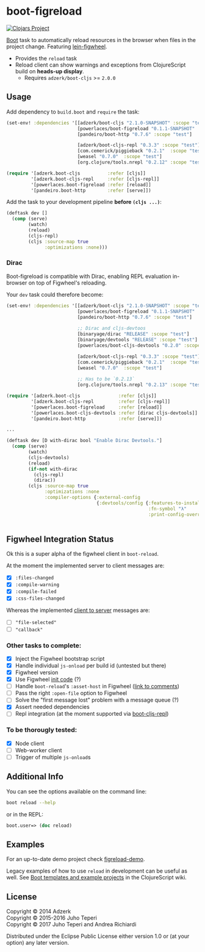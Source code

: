 # boot-figreload
[![Clojars Project](https://img.shields.io/clojars/v/powerlaces/boot-figreload.svg)](https://clojars.org/powerlaces/boot-figreload)

[Boot][1] task to automatically reload resources in the browser when files in
the project change. Featuring [lein-figwheel][2].

* Provides the `reload` task
* Reload client can show warnings and exceptions from ClojureScript build on **heads-up display**.
    * Requires `adzerk/boot-cljs` >= `2.0.0`
    
## Usage

Add dependency to `build.boot` and `require` the task:

```clj
(set-env! :dependencies '[[adzerk/boot-cljs "2.1.0-SNAPSHOT" :scope "test"]
                          [powerlaces/boot-figreload "0.1.1-SNAPSHOT" :scope "test"]
                          [pandeiro/boot-http "0.7.6" :scope "test"]

                          [adzerk/boot-cljs-repl "0.3.3" :scope "test"]
                          [com.cemerick/piggieback "0.2.1"  :scope "test"]
                          [weasel "0.7.0"  :scope "test"]
                          [org.clojure/tools.nrepl "0.2.12" :scope "test"]])

(require '[adzerk.boot-cljs          :refer [cljs]]
         '[adzerk.boot-cljs-repl     :refer [cljs-repl]]
         '[powerlaces.boot-figreload :refer [reload]]
         '[pandeiro.boot-http        :refer [serve]])
```

Add the task to your development pipeline **before `(cljs ...)`**:

```clj
(deftask dev []
  (comp (serve)
        (watch)
        (reload)
        (cljs-repl)
        (cljs :source-map true
              :optimizations :none)))
```

### Dirac

Boot-figreload is compatible with Dirac, enabling REPL evaluation in-browser on top of Figwheel's reloading.

Your `dev` task could therefore become:

```clj
(set-env! :dependencies '[[adzerk/boot-cljs "2.1.0-SNAPSHOT" :scope "test"]
                          [powerlaces/boot-figreload "0.1.1-SNAPSHOT" :scope "test"]
                          [pandeiro/boot-http "0.7.6" :scope "test"]
                          
                          ;; Dirac and cljs-devtoos
                          [binaryage/dirac "RELEASE" :scope "test"]
                          [binaryage/devtools "RELEASE" :scope "test"]
                          [powerlaces/boot-cljs-devtools "0.2.0" :scope "test"]

                          [adzerk/boot-cljs-repl "0.3.3" :scope "test"]
                          [com.cemerick/piggieback "0.2.1"  :scope "test"]
                          [weasel "0.7.0"  :scope "test"]
                          
                          ;; Has to be `0.2.13`
                          [org.clojure/tools.nrepl "0.2.13" :scope "test"]])

(require '[adzerk.boot-cljs              :refer [cljs]]
         '[adzerk.boot-cljs-repl         :refer [cljs-repl]]
         '[powerlaces.boot-figreload     :refer [reload]]
         '[powerlaces.boot-cljs-devtools :refer [dirac cljs-devtools]]
         '[pandeiro.boot-http            :refer [serve]])

...

(deftask dev [D with-dirac bool "Enable Dirac Devtools."]
  (comp (serve)
        (watch)
        (cljs-devtools)
        (reload)
        (if-not with-dirac
          (cljs-repl)
          (dirac))
        (cljs :source-map true
              :optimizations :none
              :compiler-options {:external-config
                                 {:devtools/config {:features-to-install [:formatters :hints]
                                                    :fn-symbol "λ"
                                                    :print-config-overrides true}}})))
                                                    
```
                      
                                                    
## Figwheel Integration Status

Ok this is a super alpha of the figwheel client in `boot-reload`.

At the moment the implemented server to client messages are:

- [x] `:files-changed`
- [x] `:compile-warning`
- [x] `:compile-failed`
- [x] `:css-files-changed`

Whereas the implemented [client to server](https://github.com/arichiardi/lein-figwheel/blob/boot-reload-changes/sidecar/src/figwheel_sidecar/components/figwheel_server.clj#L75) messages are:

- [ ] `"file-selected"` 
- [ ] `"callback"`

### Other tasks to complete:

- [x] Inject the Figwheel bootstrap script
- [x] Handle individual `js-onload` per build id (untested but there)
- [x] Figwheel version
- [x] Use Figwheel [init code](https://github.com/bhauman/lein-figwheel/blob/cc2d188ab041fc92551d3c4a8201729c47fe5846/sidecar/src/figwheel_sidecar/build_middleware/injection.clj#L171) (?)
- [ ] Handle `boot-reload`'s `:asset-host` in Figwheel ([link to comments](https://github.com/adzerk-oss/boot-reload/commit/e27e330d9f688875ba19d56e825cd9e81013e58e#commitcomment-20350456))
- [ ] Pass the right `:open-file` option to Figwheel
- [ ] Solve the "first message lost" problem with a message queue (?) 
- [x] Assert needed dependencies
- [ ] Repl integration (at the moment supported via [boot-cljs-repl][3])

### To be thorougly tested:

- [x] Node client
- [ ] Web-worker client
- [ ] Trigger of multiple `js-onload`s

## Additional Info

You can see the options available on the command line:

```bash
boot reload --help
```

or in the REPL:

```clj
boot.user=> (doc reload)
```

## Examples

For an up-to-date demo project check [figreload-demo][4].

Legacy examples of how to use `reload` in development can be useful as well. See
[Boot templates and example projects][5] in the ClojureScript wiki.

## License

Copyright &copy; 2014 Adzerk<br>
Copyright &copy; 2015-2016 Juho Teperi<br>
Copyright &copy; 2017 Juho Teperi and Andrea Richiardi

Distributed under the Eclipse Public License either version 1.0 or (at
your option) any later version.

[1]:                https://github.com/boot-clj/boot
[2]:                https://github.com/bhauman/lein-figwheel
[3]:                https://github.com/adzerk-oss/boot-cljs-repl
[4]:                https://github.com/arichiardi/figreload-demo
[5]:                https://github.com/clojure/clojurescript/wiki#boot
